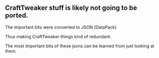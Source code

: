 ## CraftTweaker stuff is likely not going to be ported.

The important bits were converted to JSON (DataPack)

Thus making CraftTweaker things kind of redundant.<br>

The most important bits of these jsons can be learned from just looking at them.